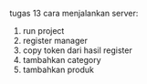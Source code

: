 tugas 13 cara menjalankan server:
1. run project
2. register manager
3. copy token dari hasil register
4. tambahkan category
5. tambahkan produk